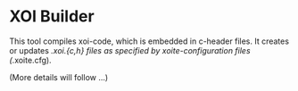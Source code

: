 # XOI Builder

This tool compiles xoi-code, which is embedded in c-header files.
It creates or updates *.xoi.{c,h} files as specified by xoite-configuration files (*.xoite.cfg).

(More details will follow ...)
